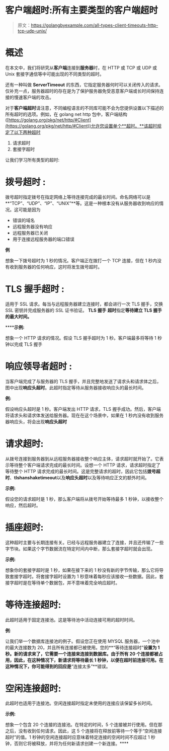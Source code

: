 # 客户端超时:所有主要类型的客户端超时

> 原文：<https://golangbyexample.com/all-types-client-timeouts-http-tcp-udp-unix/>

# **概述**

在本文中，我们将研究从**客户端**连接到**服务器**时，在 HTTP 或 TCP 或 UDP 或 Unix 套接字通信等中可能出现的不同类型的超时。

还有一种叫做 **ServerTimeout** 的东西，它指定服务器何时可以关闭传入的请求。仅补充一点，服务器超时的存在是为了保护服务器免受恶意客户端或长时间保持连接的慢速客户端的攻击。

对于**客户端超时**请注意，不同编程语言的不同库可能不会为您提供设置以下描述的所有超时的选项。例如，在 golang net http 包中，客户端结构([https://golang.org/pkg/net/http/#Client](https://golang.org/pkg/net/http/#Client))允许您设置单个**超时。**该超时规定了以下两种超时

1.  请求超时
2.  套接字超时

让我们学习所有类型的超时:

# **拨号超时** :

拨号超时指定拨号在指定网络上等待连接完成的最长时间。命名网络可以是**“TCP”、“UDP”、“IP”、“UNIX”**等。这是一种根本没有从服务器收到响应的情况。这可能是因为

*   错误的域名
*   远程服务器没有响应
*   远程服务器已关闭
*   用于连接远程服务器的端口错误

**例**

想象一下拨号超时为 1 秒的情况。客户端正在拨打一个 TCP 连接，但在 1 秒内没有收到服务器的任何响应，这时将发生拨号超时。

# **TLS 握手超时** :

适用于 SSL 请求。每当与远程服务器建立连接时，都会进行一次 TLS 握手，交换 SSL 密钥并完成服务器的 SSL 证书验证。 **TLS 握手** **超时**指定****等待建立 TLS 握手的最大时间。****

 ******示例:**

想象一个 HTTP 请求的情况。假设 TLS 握手超时为 1 秒。客户端最多将等待 1 秒钟以完成 TLS 握手

# **响应领导者超时** :

当客户端完成了与服务器的 TLS 握手，并且完整地发送了请求头和请求体之后，图中出现**响应头超时**。此超时指定等待从服务器接收响应头的最长时间。

**例:**

假设响应头超时是 1 秒。客户端发出 HTTP 请求，TLS 握手成功。然后，客户端将请求头和请求体发送给服务器。现在在这个场景中，如果在 1 秒内没有收到服务器响应头，将会出现**响应头超时**

# **请求超时:**

从拨号连接到服务器到从远程服务器接收整个响应主体，请求超时就开始了。它表示等待整个客户端请求完成的最长时间。设想一个 HTTP 请求，请求超时指定了等待整个 HTTP 请求完成的最长时间。这是完整请求的超时，因此它包括**拨号超时**、**tlshanshaketimeout**以及**响应头超时**以及等待响应正文的额外时间。

**示例:**

假设您的请求超时是 1 秒，那么客户端将从拨号开始等待最多 1 秒钟，以接收整个响应，然后超时。

# **插座超时:**

这种超时主要与长期连接有关。已经与远程服务器建立了连接，并且还传输了一些字节块。如果这个字节数据流在特定时间内中断，那么套接字超时就会出现。

**示例:**

想象你的套接字超时是 1 秒，如果在接下来的 1 秒没有新的字节传输，那么它将导致套接字超时。将套接字超时设置为 1 秒意味着每秒应该接收一些数据。因此，套接字超时是在等待单个数据包，并不意味着完全响应超时。

# **等待连接超时:**

此超时适用于固定连接池。这是等待池中活动连接可用的超时时间。

**例**:

让我们举一个数据库连接池的例子。假设您正在使用 MYSQL 服务器，一个池中的最大连接数为 20，并且所有连接都已被使用。您的**“等待连接超时”**设置为 1 秒。新的请求来了，它需要一个连接来连接到数据库。由于所有 20 个连接都被占用，因此，在这种情况下，新请求将等待最长 1 秒钟，以便在超时前连接可用。在这种情况下，你可能得到的回应是**“连接太多”**错误。

# **空闲连接超时:**

此超时也适用于连接池。空闲连接超时指定未使用的连接应该保留多长时间。

**示例:**

想象一个包含 20 个连接的连接池。在特定的时间，5 个连接被并行使用。但在那之后，没有收到任何请求。因此，这 5 个连接将在释放前等待一个等于“空闲连接超时”的值。1 秒钟的空闲连接超时应意味着特定连接的空闲时间不应超过 1 秒钟，否则它将被释放，并将为任何新请求创建一个新连接。****